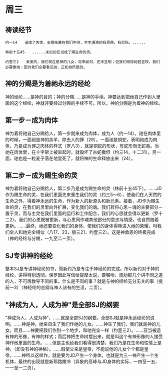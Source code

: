 # 周三

## 祷读经节
```
约一14　　话成了肉体，支搭帐幕在我们中间，丰丰满满的有恩典，有实际。......

林前十五45　　......末后的亚当成了赐生命的灵。

约壹三2　　亲爱的，我们现在是神的儿女，将来如何，还未显明；但我们晓得祂若显现，我们必要像祂；因为我们必要看见祂，正如祂所是的。
```

## 神的分赐是为着祂永远的经纶

神的经纶......是神的目的；神的分赐......是神的手续。神要达到把祂自己作到人里面的这个经纶，神就非要经过分赐的手续不可。所以，神的分赐是为着神的经纶。

## 第一步－成为肉体

神为着将祂自己分赐给人，第一步就来成为肉体，成为人（约一14）。祂在肉体里的时候，一面祂是神的羔羊，除去人的罪（29）。一面祂是铜蛇，表明祂成为肉体，乃是成为罪之肉体的样式（罗八3），就是铜蛇的形状，有蛇形而无蛇毒。当祂在肉体里，在十字架上被举起时，就毁坏了古蛇撒但（约三14，十二31）。另一面，祂也是一粒麦子落在地里死了，就将神的生命释放出来（24）。

## 第二步－成为赐生命的灵

神为着将祂自己分赐给人，第二步乃是成为赐生命的灵（林前十五45下）。......JD作为赐生命的灵，在我们里面先来重生我们的灵（约三5～6），使我们在人天然的生命之外，得着神永远的生命，作为新人的新源头和新元素。接着，JD作为赐生命的灵，在我们的灵里向外扩展，变化我们的魂。我们若将心思－魂的主要部分－置于灵，而与主灵在我们里面的运行和工作配合，我们的心思就会得以更新（罗十二2）。我们的心思既被更新，与心思同作魂其他部分的意志与情感，也自然随着更新。......最终，祂还要变化我们的身体，使我们的身体得赎进入祂的荣耀，叫我们全人和祂完全相似（八17、23，腓三21，约壹三2）。这是神救恩的终极完成（神的经纶与分赐，一九至二一页）。

## SJ专讲神的经纶

整本SJ是专讲神经纶的书，而新约乃是专注于神经纶的完成。所以新约对于神的经纶，讲得特别透彻。保罗因此写信给提摩太说，要嘱咐、规劝那几个讲不同之道的人，不可再教导不同的事。什么是不同的事？就是与神的经纶无分无关的事（提前一3）（神经纶的总纲与神人该有的生活，二页）。

## "神成为人，人成为神"是全部SJ的纲要

"神成为人，人成为神"，......就是全部SJ的纲要。全部SJ就是神永远经纶的说明。......神是神，祂亲自生了我们作祂的儿女。......神生了我们，我们就是神的儿女。而且......神要把我们作到一个地步，和祂完全一样（约壹三2）。......亚当被造有神的形像，有神的样式；而后神把生命树摆出来，就是叫这个有神形像的人接受神作他里面的生命。......但是主也给我们看得很清楚，我们乃是在生命和性情上是神，（却没有神的神格）。......假使父亲是皇帝，不能说他的儿女个个都是皇帝。......神所以这样作，就是要为JD产生一个身体，也就是为三一神产生一个生机体，最终的出现就是新耶路撒冷（异象的高峰与JD身体的实际，一四至一五、一一至一二页）。

